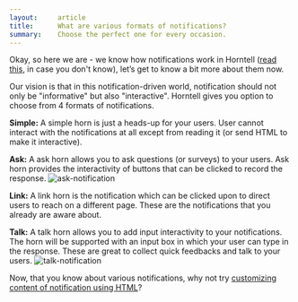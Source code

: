 ```yaml
---
layout:     article
title:      What are various formats of notifications?
summary:    Choose the perfect one for every occasion.
---
```


Okay, so here we are - we know how notifications work in Horntell ([read this]({{site.baseurl}}/articles/how-to-push-notifications-from-dashboard), in case you don't know), let’s get to know a bit more about them now.

Our vision is that in this notification-driven world, notification should not only be "informative" but also "interactive". Horntell gives you option to choose from 4 formats of notifications.

**Simple:** A simple horn is just a heads-up for your users. User cannot interact with the notifications at all except from reading it (or send HTML to make it interactive).

**Ask:** A ask horn allows you to ask questions (or surveys) to your users. Ask horn provides the interactivity of buttons that can be clicked to record the response.
	![ask-notification]({{site.baseurl}}/images/articles/ask.png)

**Link:** A link horn is the notification which can be clicked upon to direct users to reach on a different page. These are the notifications that you already are aware about.

**Talk:** A talk horn allows you to add input interactivity to your notifications. The horn will be supported with an input box in which your user can type in the response. These are great to collect quick feedbacks and talk to your users.
	![talk-notification]({{site.baseurl}}/images/articles/talk.png)

Now, that you know about various notifications, why not try [customizing content of notification using HTML]({{site.baseurl}}/articles/how-to-customize-content-of-notification-using-html)?